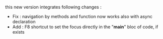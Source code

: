this new version integrates following changes :
* Fix : navigation by methods and function now works also with async declaration 
* Add : F8 shortcut to set the focus directly in the "__main__" bloc of code, if exists 
